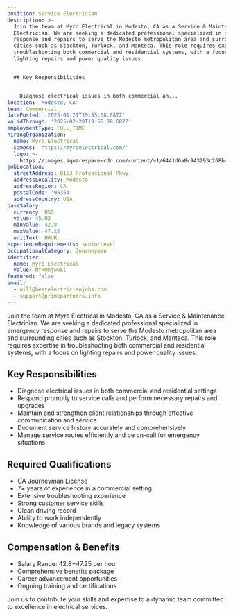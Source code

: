 ```yaml
---
position: Service Electrician
description: >-
  Join the team at Myro Electrical in Modesto, CA as a Service & Maintenance
  Electrician. We are seeking a dedicated professional specialized in emergency
  response and repairs to serve the Modesto metropolitan area and surrounding
  cities such as Stockton, Turlock, and Manteca. This role requires expertise in
  troubleshooting both commercial and residential systems, with a focus on
  lighting repairs and power quality issues.


  ## Key Responsibilities


  - Diagnose electrical issues in both commercial an...
location: 'Modesto, CA'
team: Commercial
datePosted: '2025-01-21T19:55:08.687Z'
validThrough: '2025-02-28T19:55:08.687Z'
employmentType: FULL_TIME
hiringOrganization:
  name: Myro Electrical
  sameAs: 'https://myroelectrical.com/'
  logo: >-
    https://images.squarespace-cdn.com/content/v1/6441d6a8c943293c268b4359/7b2478ca-3514-499f-80c1-3a92bb142f0c/curve__1_-removebg-preview.png?format=1500w
jobLocation:
  streetAddress: 8163 Professional Pkwy.
  addressLocality: Modesto
  addressRegion: CA
  postalCode: '95354'
  addressCountry: USA
baseSalary:
  currency: USD
  value: 45.02
  minValue: 42.8
  maxValue: 47.25
  unitText: HOUR
experienceRequirements: seniorLevel
occupationalCategory: Journeyman
identifier:
  name: Myro Electrical
  value: MYROhjwwkl
featured: false
email:
  - will@bestelectricianjobs.com
  - support@primepartners.info
---
```




Join the team at Myro Electrical in Modesto, CA as a Service & Maintenance Electrician. We are seeking a dedicated professional specialized in emergency response and repairs to serve the Modesto metropolitan area and surrounding cities such as Stockton, Turlock, and Manteca. This role requires expertise in troubleshooting both commercial and residential systems, with a focus on lighting repairs and power quality issues.

## Key Responsibilities

- Diagnose electrical issues in both commercial and residential settings
- Respond promptly to service calls and perform necessary repairs and upgrades
- Maintain and strengthen client relationships through effective communication and service
- Document service history accurately and comprehensively
- Manage service routes efficiently and be on-call for emergency situations

## Required Qualifications

- CA Journeyman License
- 7+ years of experience in a commercial setting
- Extensive troubleshooting experience
- Strong customer service skills
- Clean driving record
- Ability to work independently
- Knowledge of various brands and legacy systems

## Compensation & Benefits

- Salary Range: $42.8-$47.25 per hour
- Comprehensive benefits package
- Career advancement opportunities
- Ongoing training and certifications

Join us to contribute your skills and expertise to a dynamic team committed to excellence in electrical services.
